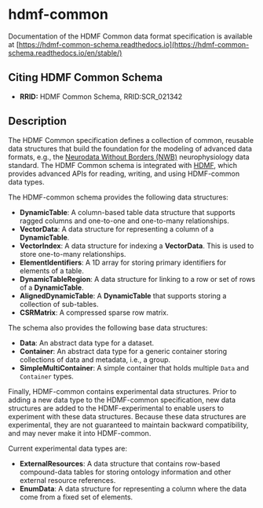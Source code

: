 # hdmf-common

Documentation of the HDMF Common data format specification is available at
[https://hdmf-common-schema.readthedocs.io](https://hdmf-common-schema.readthedocs.io/en/stable/)

## Citing HDMF Common Schema

* **RRID:** HDMF Common Schema, RRID:SCR_021342

## Description

The HDMF Common specification defines a collection of common, reusable data structures
that build the foundation for the modeling of advanced data formats, e.g., the
[Neurodata Without Borders (NWB)](https://www.nwb.org/)
neurophysiology data standard. The HDMF Common schema is integrated with [HDMF](https://github.com/hdmf-dev/hdmf),
which provides advanced APIs for reading, writing, and using HDMF-common data types.

The HDMF-common schema provides the following data structures:

- **DynamicTable**: A column-based table data structure that supports ragged columns and one-to-one and one-to-many relationships.
- **VectorData**: A data structure for representing a column of a **DynamicTable**.
- **VectorIndex**: A data structure for indexing a **VectorData**. This is used to store one-to-many relationships.
- **ElementIdentifiers**: A 1D array for storing primary identifiers for elements of a table.
- **DynamicTableRegion**: A data structure for linking to a row or set of rows of a **DynamicTable**.
- **AlignedDynamicTable**: A **DynamicTable** that supports storing a collection of sub-tables.
- **CSRMatrix**: A compressed sparse row matrix.

The schema also provides the following base data structures:

- **Data**: An abstract data type for a dataset.
- **Container**: An abstract data type for a generic container storing collections of data and metadata, i.e., a group.
- **SimpleMultiContainer**: A simple container that holds multiple ``Data`` and ``Container`` types.

Finally, HDMF-common contains experimental data structures. Prior to adding a new data type to the HDMF-common
specification, new data structures are added to the HDMF-experimental to enable users to experiment with these data
structures. Because these data structures are experimental, they are not guaranteed to maintain backward compatibility,
and may never make it into HDMF-common.

Current experimental data types are:

- **ExternalResources**: A data structure that contains row-based compound-data tables for storing ontology information
  and other external resource references.
- **EnumData**: A data structure for representing a column where the data come from a fixed set of elements.
